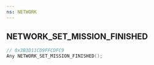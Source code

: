 ```yaml
---
ns: NETWORK
---
```

## NETWORK_SET_MISSION_FINISHED

```c
// 0x3B3D11CD9FFCDFC9
Any NETWORK_SET_MISSION_FINISHED();
```

